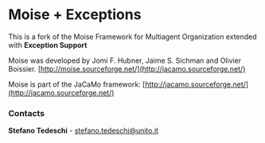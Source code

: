 # Moise + Exceptions

This is a fork of the Moise Framework for Multiagent Organization extended with **Exception Support**

Moise was developed by Jomi F. Hubner, Jaime S. Sichman and Olivier Boissier.
[http://moise.sourceforge.net/](http://jacamo.sourceforge.net/)

Moise is part of the JaCaMo framework: [http://jacamo.sourceforge.net/](http://jacamo.sourceforge.net/)

### Contacts

**Stefano Tedeschi** - [stefano.tedeschi@unito.it](mailto:stefano.tedeschi@unito.it)
